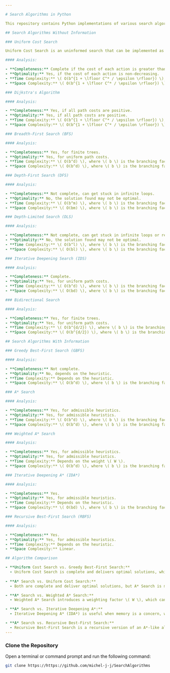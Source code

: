 ```yaml
---

# Search Algorithms in Python

This repository contains Python implementations of various search algorithms.

## Search Algorithms Without Information

### Uniform Cost Search

Uniform Cost Search is an uninformed search that can be implemented as a Best-First Search where the frontier is implemented as a priority queue ordered by the cumulative path cost function.

#### Analysis:

- **Completeness:** Complete if the cost of each action is greater than a positive epsilon value.
- **Optimality:** Yes, if the cost of each action is non-decreasing.
- **Time Complexity:** \( O(b^{1 + \lfloor C^* / \epsilon \rfloor}) \), where \( C^* \) is the cost of the optimal solution and \( \epsilon \) is the smallest cost of an action.
- **Space Complexity:** \( O(b^{1 + \lfloor C^* / \epsilon \rfloor}) \), where \( C^* \) is the cost of the optimal solution and \( \epsilon \) is the smallest cost of an action.

### Dijkstra's Algorithm

#### Analysis:

- **Completeness:** Yes, if all path costs are positive.
- **Optimality:** Yes, if all path costs are positive.
- **Time Complexity:** \( O(b^{1 + \lfloor C^* / \epsilon \rfloor}) \), where \( C^* \) is the cost of the optimal solution and \( \epsilon \) is the smallest cost of an action.
- **Space Complexity:** \( O(b^{1 + \lfloor C^* / \epsilon \rfloor}) \), where \( C^* \) is the cost of the optimal solution and \( \epsilon \) is the smallest cost of an action.

### Breadth-First Search (BFS)

#### Analysis:

- **Completeness:** Yes, for finite trees.
- **Optimality:** Yes, for uniform path costs.
- **Time Complexity:** \( O(b^d) \), where \( b \) is the branching factor and \( d \) is the depth of the solution.
- **Space Complexity:** \( O(b^d) \), where \( b \) is the branching factor and \( d \) is the depth of the solution.

### Depth-First Search (DFS)

#### Analysis:

- **Completeness:** Not complete, can get stuck in infinite loops.
- **Optimality:** No, the solution found may not be optimal.
- **Time Complexity:** \( O(b^m) \), where \( b \) is the branching factor and \( m \) is the maximum depth of the state space.
- **Space Complexity:** \( O(bm) \), where \( b \) is the branching factor and \( m \) is the maximum depth of the state space.

### Depth-Limited Search (DLS)

#### Analysis:

- **Completeness:** Not complete, can get stuck in infinite loops or reach the depth limit before finding a solution.
- **Optimality:** No, the solution found may not be optimal.
- **Time Complexity:** \( O(b^l) \), where \( b \) is the branching factor and \( l \) is the depth limit.
- **Space Complexity:** \( O(bl) \), where \( b \) is the branching factor and \( l \) is the depth limit.

### Iterative Deepening Search (IDS)

#### Analysis:

- **Completeness:** Complete.
- **Optimality:** Yes, for uniform path costs.
- **Time Complexity:** \( O(b^d) \), where \( b \) is the branching factor and \( d \) is the depth of the solution.
- **Space Complexity:** \( O(bd) \), where \( b \) is the branching factor and \( d \) is the depth of the solution.

### Bidirectional Search

#### Analysis:

- **Completeness:** Yes, for finite trees.
- **Optimality:** Yes, for uniform path costs.
- **Time Complexity:** \( O(b^{d/2}) \), where \( b \) is the branching factor and \( d \) is the distance between the start and the goal.
- **Space Complexity:** \( O(b^{d/2}) \), where \( b \) is the branching factor and \( d \) is the distance between the start and the goal.

## Search Algorithms With Information

### Greedy Best-First Search (GBFS)

#### Analysis:

- **Completeness:** Not complete.
- **Optimality:** No, depends on the heuristic.
- **Time Complexity:** Depends on the heuristic.
- **Space Complexity:** \( O(b^d) \), where \( b \) is the branching factor and \( d \) is the depth of the solution.

### A* Search

#### Analysis:

- **Completeness:** Yes, for admissible heuristics.
- **Optimality:** Yes, for admissible heuristics.
- **Time Complexity:** \( O(b^d) \), where \( b \) is the branching factor and \( d \) is the depth of the solution.
- **Space Complexity:** \( O(b^d) \), where \( b \) is the branching factor and \( d \) is the depth of the solution.

### Weighted A* Search

#### Analysis:

- **Completeness:** Yes, for admissible heuristics.
- **Optimality:** Yes, for admissible heuristics.
- **Time Complexity:** Depends on the weight \( W \).
- **Space Complexity:** \( O(b^d) \), where \( b \) is the branching factor and \( d \) is the depth of the solution.

### Iterative Deepening A* (IDA*)

#### Analysis:

- **Completeness:** Yes.
- **Optimality:** Yes, for admissible heuristics.
- **Time Complexity:** Depends on the heuristic.
- **Space Complexity:** \( O(bd) \), where \( b \) is the branching factor and \( d \) is the depth of the solution.

### Recursive Best-First Search (RBFS)

#### Analysis:

- **Completeness:** Yes.
- **Optimality:** Yes, for admissible heuristics.
- **Time Complexity:** Depends on the heuristic.
- **Space Complexity:** Linear.

## Algorithm Comparison

- **Uniform Cost Search vs. Greedy Best-First Search:**
  - Uniform Cost Search is complete and delivers optimal solutions, while Greedy Best-First Search is not complete and does not guarantee optimal solutions.
  
- **A* Search vs. Uniform Cost Search:**
  - Both are complete and deliver optimal solutions, but A* Search is more efficient when an admissible heuristic is available.

- **A* Search vs. Weighted A* Search:**
  - Weighted A* Search introduces a weighting factor \( W \), which can affect the efficiency and optimality of the algorithm. For \( W = 1 \), it's equivalent to standard A* Search.

- **A* Search vs. Iterative Deepening A*:**
  - Iterative Deepening A* (IDA*) is useful when memory is a concern, while standard A* Search might be more efficient in terms of runtime.

- **A* Search vs. Recursive Best-First Search:**
  - Recursive Best-First Search is a recursive version of an A*-like algorithm, but it's more space-efficient as it uses only linear memory. However, it might be less efficient in terms of runtime, depending on the heuristic.
---
```

### Clone the Repository

Open a terminal or command prompt and run the following command:

```bash
git clone https://https://github.com/michel-j-j/SearchAlgorithms
```

